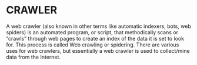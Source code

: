 # CRAWLER

A web crawler (also known in other terms like  automatic indexers, bots, web spiders) is an automated program, or script, that methodically scans or “crawls” through web pages to create an index of the data it is set to look for. This process is called Web crawling or spidering.
There are various uses for web crawlers, but essentially a web crawler is used to collect/mine data from the Internet.
